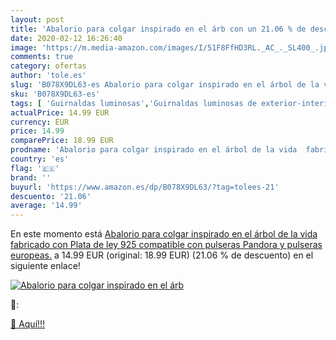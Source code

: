 ```yaml
---
layout: post
title: 'Abalorio para colgar inspirado en el árb con un 21.06 % de descuento'
date: 2020-02-12 16:26:40
image: 'https://m.media-amazon.com/images/I/51F8FfHD3RL._AC_._SL400_.jpg'
comments: true
category: ofertas
author: 'tole.es'
slug: 'B078X9DL63-es Abalorio para colgar inspirado en el árbol de la vida...'
sku: 'B078X9DL63-es'
tags: [ 'Guirnaldas luminosas','Guirnaldas luminosas de exterior-interior','Iluminación','de','ley','pandora','plata', ]
actualPrice: 14.99 EUR
currency: EUR
price: 14.99
comparePrice: 18.99 EUR
prodname: 'Abalorio para colgar inspirado en el árbol de la vida  fabricado con Plata de ley 925  compatible con pulseras Pandora y pulseras europeas.'
country: 'es'
flag: '🇪🇸'
brand: ''
buyurl: 'https://www.amazon.es/dp/B078X9DL63/?tag=tolees-21'
descuento: '21.06'
average: '14.99'
---
```


En este momento está [Abalorio para colgar inspirado en el árbol de la vida  fabricado con Plata de ley 925  compatible con pulseras Pandora y pulseras europeas.](https://www.amazon.es/dp/B078X9DL63/?tag=tolees-21) a 14.99 EUR (original: 18.99 EUR) (21.06 %  de descuento) en el siguiente enlace!

[![Abalorio para colgar inspirado en el árb](https://m.media-amazon.com/images/I/51F8FfHD3RL._AC_._SL400_.jpg)](https://www.amazon.es/dp/B078X9DL63/?tag=tolees-21)

🔎:


[🛒 Aquí!!!](https://www.amazon.es/dp/B078X9DL63/?tag=tolees-21)
